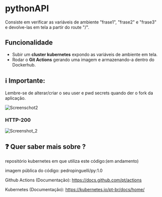 ## <h1>pythonAPI</h1>

Consiste em verificar as variáveis de ambiente "frase1", "frase2" e "frase3" e devolve-las em tela a partir do route "/".

## Funcionalidade
- Subir um **cluster kubernetes** expondo as variáveis de ambiente em tela.
- Rodar o **Git Actions** gerando uma imagem e armazenando-a dentro do Dockerhub.

  
## ℹ️ Importante:
Lembre-se de alterar/criar o seu user e pwd secrets quando der o fork da aplicação.

![Screenschot2](https://github.com/pedborges/pythonAPI/assets/110577886/99db4c24-66c0-4a21-9cd3-0fc56cd7128c)

<h3>HTTP-200</h3>

![Screenshot_2](https://github.com/pedborges/pythonAPI/assets/110577886/6ed65c86-0d25-4e5e-a685-6e4d8544d454)




## ❓ Quer saber mais sobre ?
repositório kubernetes em que utiliza este código:(em andamento)<br>


imagem pública do código: pedropinguelli/py:1.0<br>


Github Actions (Documentação): https://docs.github.com/pt/actions<br>


Kubernetes (Documentação): https://kubernetes.io/pt-br/docs/home/<br>


